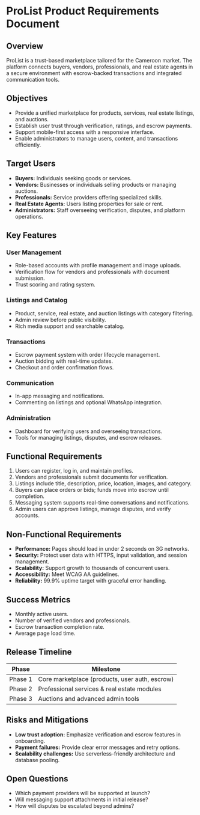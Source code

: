 # ProList Product Requirements Document

## Overview
ProList is a trust-based marketplace tailored for the Cameroon market. The platform connects buyers, vendors, professionals, and real estate agents in a secure environment with escrow-backed transactions and integrated communication tools.

## Objectives
- Provide a unified marketplace for products, services, real estate listings, and auctions.
- Establish user trust through verification, ratings, and escrow payments.
- Support mobile-first access with a responsive interface.
- Enable administrators to manage users, content, and transactions efficiently.

## Target Users
- **Buyers:** Individuals seeking goods or services.
- **Vendors:** Businesses or individuals selling products or managing auctions.
- **Professionals:** Service providers offering specialized skills.
- **Real Estate Agents:** Users listing properties for sale or rent.
- **Administrators:** Staff overseeing verification, disputes, and platform operations.

## Key Features
### User Management
- Role-based accounts with profile management and image uploads.
- Verification flow for vendors and professionals with document submission.
- Trust scoring and rating system.

### Listings and Catalog
- Product, service, real estate, and auction listings with category filtering.
- Admin review before public visibility.
- Rich media support and searchable catalog.

### Transactions
- Escrow payment system with order lifecycle management.
- Auction bidding with real-time updates.
- Checkout and order confirmation flows.

### Communication
- In-app messaging and notifications.
- Commenting on listings and optional WhatsApp integration.

### Administration
- Dashboard for verifying users and overseeing transactions.
- Tools for managing listings, disputes, and escrow releases.

## Functional Requirements
1. Users can register, log in, and maintain profiles.
2. Vendors and professionals submit documents for verification.
3. Listings include title, description, price, location, images, and category.
4. Buyers can place orders or bids; funds move into escrow until completion.
5. Messaging system supports real-time conversations and notifications.
6. Admin users can approve listings, manage disputes, and verify accounts.

## Non‑Functional Requirements
- **Performance:** Pages should load in under 2 seconds on 3G networks.
- **Security:** Protect user data with HTTPS, input validation, and session management.
- **Scalability:** Support growth to thousands of concurrent users.
- **Accessibility:** Meet WCAG AA guidelines.
- **Reliability:** 99.9% uptime target with graceful error handling.

## Success Metrics
- Monthly active users.
- Number of verified vendors and professionals.
- Escrow transaction completion rate.
- Average page load time.

## Release Timeline
| Phase | Milestone |
| --- | --- |
| Phase 1 | Core marketplace (products, user auth, escrow) |
| Phase 2 | Professional services & real estate modules |
| Phase 3 | Auctions and advanced admin tools |

## Risks and Mitigations
- **Low trust adoption:** Emphasize verification and escrow features in onboarding.
- **Payment failures:** Provide clear error messages and retry options.
- **Scalability challenges:** Use serverless-friendly architecture and database pooling.

## Open Questions
- Which payment providers will be supported at launch?
- Will messaging support attachments in initial release?
- How will disputes be escalated beyond admins?

